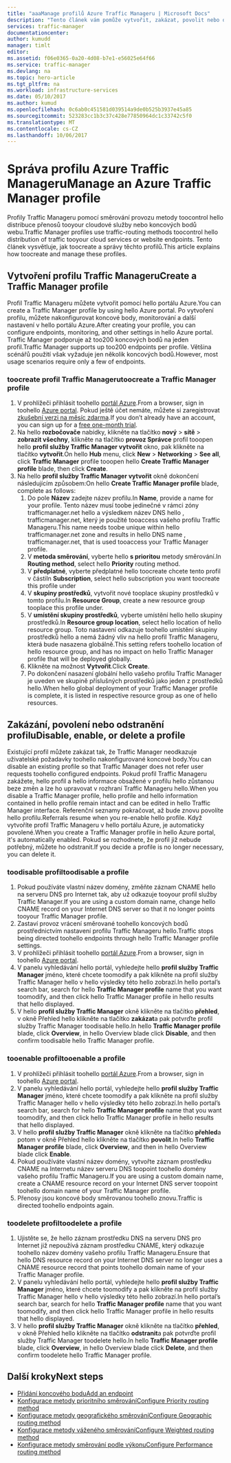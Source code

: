 ```yaml
---
title: "aaaManage profilů Azure Traffic Manageru | Microsoft Docs"
description: "Tento článek vám pomůže vytvořit, zakázat, povolit nebo odstranit profil Azure Traffic Manageru."
services: traffic-manager
documentationcenter: 
author: kumudd
manager: timlt
editor: 
ms.assetid: f06e0365-0a20-4d08-b7e1-e56025e64f66
ms.service: traffic-manager
ms.devlang: na
ms.topic: hero-article
ms.tgt_pltfrm: na
ms.workload: infrastructure-services
ms.date: 05/10/2017
ms.author: kumud
ms.openlocfilehash: 0c6ab0c451581d039514a9de0b525b3937e45a85
ms.sourcegitcommit: 523283cc1b3c37c428e77850964dc1c33742c5f0
ms.translationtype: MT
ms.contentlocale: cs-CZ
ms.lasthandoff: 10/06/2017
---
```

# <a name="manage-an-azure-traffic-manager-profile"></a><span data-ttu-id="44c35-103">Správa profilu Azure Traffic Manageru</span><span class="sxs-lookup"><span data-stu-id="44c35-103">Manage an Azure Traffic Manager profile</span></span>

<span data-ttu-id="44c35-104">Profily Traffic Manageru pomocí směrování provozu metody toocontrol hello distribuce přenosů tooyour cloudové služby nebo koncových bodů webu.</span><span class="sxs-lookup"><span data-stu-id="44c35-104">Traffic Manager profiles use traffic-routing methods toocontrol hello distribution of traffic tooyour cloud services or website endpoints.</span></span> <span data-ttu-id="44c35-105">Tento článek vysvětluje, jak toocreate a správy těchto profilů.</span><span class="sxs-lookup"><span data-stu-id="44c35-105">This article explains how toocreate and manage these profiles.</span></span>

## <a name="create-a-traffic-manager-profile"></a><span data-ttu-id="44c35-106">Vytvoření profilu Traffic Manageru</span><span class="sxs-lookup"><span data-stu-id="44c35-106">Create a Traffic Manager profile</span></span>

<span data-ttu-id="44c35-107">Profil Traffic Manageru můžete vytvořit pomocí hello portálu Azure.</span><span class="sxs-lookup"><span data-stu-id="44c35-107">You can create a Traffic Manager profile by using hello Azure portal.</span></span> <span data-ttu-id="44c35-108">Po vytvoření profilu, můžete nakonfigurovat koncové body, monitorování a další nastavení v hello portálu Azure.</span><span class="sxs-lookup"><span data-stu-id="44c35-108">After creating your profile, you can configure endpoints, monitoring, and other settings in hello Azure portal.</span></span> <span data-ttu-id="44c35-109">Traffic Manager podporuje až too200 koncových bodů na jeden profil.</span><span class="sxs-lookup"><span data-stu-id="44c35-109">Traffic Manager supports up too200 endpoints per profile.</span></span> <span data-ttu-id="44c35-110">Většina scénářů použití však vyžaduje jen několik koncových bodů.</span><span class="sxs-lookup"><span data-stu-id="44c35-110">However, most usage scenarios require only a few of endpoints.</span></span>

### <a name="toocreate-a-traffic-manager-profile"></a><span data-ttu-id="44c35-111">toocreate profil Traffic Manageru</span><span class="sxs-lookup"><span data-stu-id="44c35-111">toocreate a Traffic Manager profile</span></span>

1. <span data-ttu-id="44c35-112">V prohlížeči přihlásit toohello [portál Azure](http://portal.azure.com).</span><span class="sxs-lookup"><span data-stu-id="44c35-112">From a browser, sign in toohello [Azure portal](http://portal.azure.com).</span></span> <span data-ttu-id="44c35-113">Pokud ještě účet nemáte, můžete si zaregistrovat [zkušební verzi na měsíc zdarma](https://azure.microsoft.com/free/).</span><span class="sxs-lookup"><span data-stu-id="44c35-113">If you don’t already have an account, you can sign up for a [free one-month trial](https://azure.microsoft.com/free/).</span></span> 
2. <span data-ttu-id="44c35-114">Na hello **rozbočovače** nabídky, klikněte na tlačítko **nový** > **sítě** > **zobrazit všechny**, klikněte na tlačítko **provoz Správce** profil tooopen hello **profil služby Traffic Manager vytvořit** okno, pak klikněte na tlačítko **vytvořit**.</span><span class="sxs-lookup"><span data-stu-id="44c35-114">On hello **Hub** menu, click **New** > **Networking** > **See all**, click **Traffic Manager** profile tooopen hello **Create Traffic Manager profile** blade, then click **Create**.</span></span>
3. <span data-ttu-id="44c35-115">Na hello **profil služby Traffic Manager vytvořit** okně dokončení následujícím způsobem:</span><span class="sxs-lookup"><span data-stu-id="44c35-115">On hello **Create Traffic Manager profile** blade, complete as follows:</span></span>
    1. <span data-ttu-id="44c35-116">Do pole **Název** zadejte název profilu.</span><span class="sxs-lookup"><span data-stu-id="44c35-116">In **Name**, provide a name for your profile.</span></span> <span data-ttu-id="44c35-117">Tento název musí toobe jedinečné v rámci zóny trafficmanager.net hello a výsledkem název DNS hello <name>, trafficmanager.net, který je použité tooaccess vašeho profilu Traffic Manageru.</span><span class="sxs-lookup"><span data-stu-id="44c35-117">This name needs toobe unique within hello trafficmanager.net zone and results in hello DNS name <name>, trafficmanager.net, that is used tooaccess your Traffic Manager profile.</span></span>
    2. <span data-ttu-id="44c35-118">V **metoda směrování**, vyberte hello **s prioritou** metody směrování.</span><span class="sxs-lookup"><span data-stu-id="44c35-118">In **Routing method**, select hello **Priority** routing method.</span></span>
    3. <span data-ttu-id="44c35-119">V **předplatné**, vyberte předplatné hello toocreate chcete tento profil v části</span><span class="sxs-lookup"><span data-stu-id="44c35-119">In **Subscription**, select hello subscription you want toocreate this profile under</span></span>
    4. <span data-ttu-id="44c35-120">V **skupiny prostředků**, vytvořit nové tooplace skupiny prostředků v tomto profilu.</span><span class="sxs-lookup"><span data-stu-id="44c35-120">In **Resource Group**, create a new resource group tooplace this profile under.</span></span>
    5. <span data-ttu-id="44c35-121">V **umístění skupiny prostředků**, vyberte umístění hello hello skupiny prostředků.</span><span class="sxs-lookup"><span data-stu-id="44c35-121">In **Resource group location**, select hello location of hello resource group.</span></span> <span data-ttu-id="44c35-122">Toto nastavení odkazuje toohello umístění skupiny prostředků hello a nemá žádný vliv na hello profil Traffic Manageru, která bude nasazena globálně.</span><span class="sxs-lookup"><span data-stu-id="44c35-122">This setting refers toohello location of hello resource group, and has no impact on hello Traffic Manager profile that will be deployed globally.</span></span>
    6. <span data-ttu-id="44c35-123">Klikněte na možnost **Vytvořit**.</span><span class="sxs-lookup"><span data-stu-id="44c35-123">Click **Create**.</span></span>
    7. <span data-ttu-id="44c35-124">Po dokončení nasazení globální hello vašeho profilu Traffic Manager je uveden ve skupině příslušných prostředků jako jeden z prostředků hello.</span><span class="sxs-lookup"><span data-stu-id="44c35-124">When hello global deployment of your Traffic Manager profile is complete, it is listed in respective resource group as one of hello resources.</span></span>

## <a name="disable-enable-or-delete-a-profile"></a><span data-ttu-id="44c35-125">Zakázání, povolení nebo odstranění profilu</span><span class="sxs-lookup"><span data-stu-id="44c35-125">Disable, enable, or delete a profile</span></span>

<span data-ttu-id="44c35-126">Existující profil můžete zakázat tak, že Traffic Manager neodkazuje uživatelské požadavky toohello nakonfigurované koncové body.</span><span class="sxs-lookup"><span data-stu-id="44c35-126">You can disable an existing profile so that Traffic Manager does not refer user requests toohello configured endpoints.</span></span> <span data-ttu-id="44c35-127">Pokud profil Traffic Manageru zakážete, hello profil a hello informace obsažené v profilu hello zůstanou beze změn a lze ho upravovat v rozhraní Traffic Manageru hello.</span><span class="sxs-lookup"><span data-stu-id="44c35-127">When you disable a Traffic Manager profile, hello profile and hello information contained in hello profile remain intact and can be edited in hello Traffic Manager interface.</span></span>  <span data-ttu-id="44c35-128">Referenční seznamy pokračovat, až bude znovu povolíte hello profilu.</span><span class="sxs-lookup"><span data-stu-id="44c35-128">Referrals resume when you re-enable hello profile.</span></span> <span data-ttu-id="44c35-129">Když vytvoříte profil Traffic Manageru v hello portálu Azure, je automaticky povolené.</span><span class="sxs-lookup"><span data-stu-id="44c35-129">When you create a Traffic Manager profile in hello Azure portal, it's automatically enabled.</span></span> <span data-ttu-id="44c35-130">Pokud se rozhodnete, že profil již nebude potřebný, můžete ho odstranit.</span><span class="sxs-lookup"><span data-stu-id="44c35-130">If you decide a profile is no longer necessary, you can delete it.</span></span>

### <a name="toodisable-a-profile"></a><span data-ttu-id="44c35-131">toodisable profil</span><span class="sxs-lookup"><span data-stu-id="44c35-131">toodisable a profile</span></span>

1. <span data-ttu-id="44c35-132">Pokud používáte vlastní název domény, změňte záznam CNAME hello na serveru DNS pro Internet tak, aby už odkazuje tooyour profil služby Traffic Manager.</span><span class="sxs-lookup"><span data-stu-id="44c35-132">If you are using a custom domain name, change hello CNAME record on your Internet DNS server so that it no longer points tooyour Traffic Manager profile.</span></span>
2. <span data-ttu-id="44c35-133">Zastaví provoz vrácení směrované toohello koncových bodů prostřednictvím nastavení profilu Traffic Manageru hello.</span><span class="sxs-lookup"><span data-stu-id="44c35-133">Traffic stops being directed toohello endpoints through hello Traffic Manager profile settings.</span></span>
3. <span data-ttu-id="44c35-134">V prohlížeči přihlásit toohello [portál Azure](http://portal.azure.com).</span><span class="sxs-lookup"><span data-stu-id="44c35-134">From a browser, sign in toohello [Azure portal](http://portal.azure.com).</span></span>
2. <span data-ttu-id="44c35-135">V panelu vyhledávání hello portál, vyhledejte hello **profil služby Traffic Manager** jméno, které chcete toomodify a pak klikněte na profil služby Traffic Manager hello v hello výsledky této hello zobrazí.</span><span class="sxs-lookup"><span data-stu-id="44c35-135">In hello portal’s search bar, search for hello **Traffic Manager profile** name that you want toomodify, and then click hello Traffic Manager profile in hello results that hello displayed.</span></span>
3. <span data-ttu-id="44c35-136">V hello **profil služby Traffic Manager** okně klikněte na tlačítko **přehled**, v okně Přehled hello klikněte na tlačítko **zakázat**a pak potvrďte profil služby Traffic Manager toodisable hello.</span><span class="sxs-lookup"><span data-stu-id="44c35-136">In hello **Traffic Manager profile** blade, click **Overview**, in hello Overview blade click **Disable**, and then confirm toodisable hello Traffic Manager profile.</span></span>

### <a name="tooenable-a-profile"></a><span data-ttu-id="44c35-137">tooenable profil</span><span class="sxs-lookup"><span data-stu-id="44c35-137">tooenable a profile</span></span>

1. <span data-ttu-id="44c35-138">V prohlížeči přihlásit toohello [portál Azure](http://portal.azure.com).</span><span class="sxs-lookup"><span data-stu-id="44c35-138">From a browser, sign in toohello [Azure portal](http://portal.azure.com).</span></span>
2. <span data-ttu-id="44c35-139">V panelu vyhledávání hello portál, vyhledejte hello **profil služby Traffic Manager** jméno, které chcete toomodify a pak klikněte na profil služby Traffic Manager hello v hello výsledky této hello zobrazí.</span><span class="sxs-lookup"><span data-stu-id="44c35-139">In hello portal’s search bar, search for hello **Traffic Manager profile** name that you want toomodify, and then click hello Traffic Manager profile in hello results that hello displayed.</span></span>
3. <span data-ttu-id="44c35-140">V hello **profil služby Traffic Manager** okně klikněte na tlačítko **přehled**a potom v okně Přehled hello klikněte na tlačítko **povolit**.</span><span class="sxs-lookup"><span data-stu-id="44c35-140">In hello **Traffic Manager profile** blade, click **Overview**, and then in hello Overview blade click **Enable**.</span></span>
5. <span data-ttu-id="44c35-141">Pokud používáte vlastní název domény, vytvořte záznam prostředku CNAME na Internetu název serveru DNS toopoint toohello domény vašeho profilu Traffic Manageru.</span><span class="sxs-lookup"><span data-stu-id="44c35-141">If you are using a custom domain name, create a CNAME resource record on your Internet DNS server toopoint toohello domain name of your Traffic Manager profile.</span></span>
6. <span data-ttu-id="44c35-142">Přenosy jsou koncové body směrovanou toohello znovu.</span><span class="sxs-lookup"><span data-stu-id="44c35-142">Traffic is directed toohello endpoints again.</span></span>

### <a name="toodelete-a-profile"></a><span data-ttu-id="44c35-143">toodelete profil</span><span class="sxs-lookup"><span data-stu-id="44c35-143">toodelete a profile</span></span>

1. <span data-ttu-id="44c35-144">Ujistěte se, že hello záznam prostředku DNS na serveru DNS pro Internet již nepoužívá záznam prostředku CNAME, který odkazuje toohello název domény vašeho profilu Traffic Manageru.</span><span class="sxs-lookup"><span data-stu-id="44c35-144">Ensure that hello DNS resource record on your Internet DNS server no longer uses a CNAME resource record that points toohello domain name of your Traffic Manager profile.</span></span>
2. <span data-ttu-id="44c35-145">V panelu vyhledávání hello portál, vyhledejte hello **profil služby Traffic Manager** jméno, které chcete toomodify a pak klikněte na profil služby Traffic Manager hello v hello výsledky této hello zobrazí.</span><span class="sxs-lookup"><span data-stu-id="44c35-145">In hello portal’s search bar, search for hello **Traffic Manager profile** name that you want toomodify, and then click hello Traffic Manager profile in hello results that hello displayed.</span></span>
3. <span data-ttu-id="44c35-146">V hello **profil služby Traffic Manager** okně klikněte na tlačítko **přehled**, v okně Přehled hello klikněte na tlačítko **odstranit**a pak potvrďte profil služby Traffic Manager toodelete hello.</span><span class="sxs-lookup"><span data-stu-id="44c35-146">In hello **Traffic Manager profile** blade, click **Overview**, in hello Overview blade click **Delete**, and then confirm toodelete hello Traffic Manager profile.</span></span>

## <a name="next-steps"></a><span data-ttu-id="44c35-147">Další kroky</span><span class="sxs-lookup"><span data-stu-id="44c35-147">Next steps</span></span>

* [<span data-ttu-id="44c35-148">Přidání koncového bodu</span><span class="sxs-lookup"><span data-stu-id="44c35-148">Add an endpoint</span></span>](traffic-manager-endpoints.md)
* [<span data-ttu-id="44c35-149">Konfigurace metody prioritního směrování</span><span class="sxs-lookup"><span data-stu-id="44c35-149">Configure Priority routing method</span></span>](traffic-manager-configure-priority-routing-method.md)
* [<span data-ttu-id="44c35-150">Konfigurace metody geografického směrování</span><span class="sxs-lookup"><span data-stu-id="44c35-150">Configure Geographic routing method</span></span>](traffic-manager-configure-geographic-routing-method.md) 
* [<span data-ttu-id="44c35-151">Konfigurace metody váženého směrování</span><span class="sxs-lookup"><span data-stu-id="44c35-151">Configure Weighted routing method</span></span>](traffic-manager-configure-weighted-routing-method.md)
* [<span data-ttu-id="44c35-152">Konfigurace metody směrování podle výkonu</span><span class="sxs-lookup"><span data-stu-id="44c35-152">Configure Performance routing method</span></span>](traffic-manager-configure-performance-routing-method.md)
